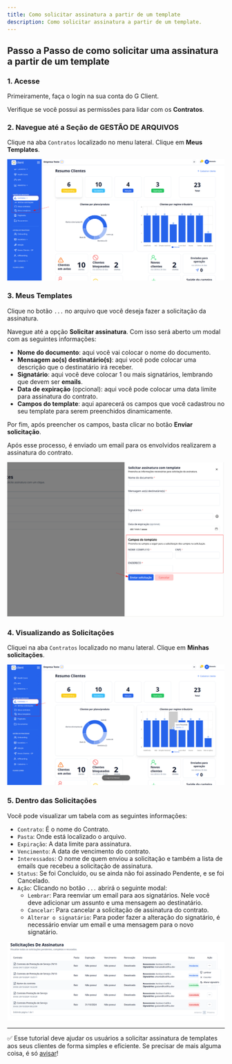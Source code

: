 ```yaml
---
title: Como solicitar assinatura a partir de um template
description: Como solicitar assinatura a partir de um template.
---
```


## Passo a Passo de como solicitar uma assinatura a partir de um template

### 1. Acesse

Primeiramente, faça o login na sua conta do G Client.

Verifique se você possui as permissões para lidar com os **Contratos**.

### 2. Navegue até a Seção de GESTÃO DE ARQUIVOS

Clique na aba `Contratos` localizado no menu lateral. Clique em **Meus Templates**.

![ilustração de onde encontrar a aba Documentos](./img/signing-templates-solicitations/example-01.png)

### 3. Meus Templates

Clique no botão `...` no arquivo que você deseja fazer a solicitação da assinatura.

Navegue até a opção **Solicitar assinatura**. Com isso será aberto um modal com as seguintes informações:

- **Nome do documento**: aqui você vai colocar o nome do documento.
- **Mensagem ao(s) destinatário(s)**: aqui você pode colocar uma descrição que o destinatário irá receber.
- **Signatário**: aqui você deve colocar 1 ou mais signatários, lembrando que devem ser **emails**.
- **Data de expiração** (opcional): aqui você pode colocar uma data limite para assinatura do contrato.
- **Campos do template**: aqui aparecerá os campos que você cadastrou no seu template para serem preenchidos dinamicamente.

Por fim, após preencher os campos, basta clicar no botão **Enviar solicitação**.

Após esse processo, é enviado um email para os envolvidos realizarem a assinatura do contrato.

![exemplo descrito acima](./img/signing-templates-solicitations/example-02.png)

### 4. Visualizando as Solicitações

Cliquei na aba `Contratos` localizado no manu lateral. Clique em **Minhas solicitações**.

![exemplo descrito acima](./img/signing-solicitaion/example-03.png)

### 5. Dentro das Solicitações

Você pode visualizar um tabela com as seguintes informações:

- `Contrato`: É o nome do Contrato.
- `Pasta`: Onde está localizado o arquivo.
- `Expiração`: A data limite para assinatura.
- `Vencimento`: A data de vencimento do contrato.
- `Interessados`: O nome de quem enviou a solicitação e também a lista de emails que recebeu a solicitação de assinatura.
- `Status`: Se foi <span className="text-green-600 font-bold">Concluído</span>, ou se ainda não foi assinado <span className="text-blue-600 font-bold">Pendente</span>, e se foi <span className="text-red-600 font-bold">Cancelado</span>.
- `Ação`: Clicando no botão `...` abrirá o seguinte modal:
  - `Lembrar`: Para reenviar um email para aos signatários. Nele você deve adicionar um assunto e uma mensagem ao destinatário.
  - `Cancelar`: Para cancelar a solicitação de assinatura do contrato.
  - `Alterar o signatário`: Para poder fazer a alteração do signatário, é necessário enviar um email e uma mensagem para o novo signatário.

![exemplo descrito acima](./img/signing-solicitaion/example-04.png)

---

✅ Esse tutorial deve ajudar os usuários a solicitar assinatura de templates aos seus clientes de forma simples e eficiente. Se precisar de mais alguma coisa, é só [avisar](https://api.whatsapp.com/send?phone=5544997046569&text=Preciso%20de%20ajuda%20sobre%20um%20tutorial)!
